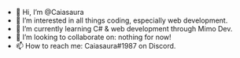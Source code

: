 - 👋 Hi, I’m @Caiasaura
- 👀 I’m interested in all things coding, especially web development. 
- 🌱 I’m currently learning C# & web development through Mimo Dev. 
- 💞️ I’m looking to collaborate on: nothing for now!
- 📫 How to reach me: Caiasaura#1987 on Discord.

<!---
Caiasaura/Caiasaura is a ✨ special ✨ repository because its `README.md` (this file) appears on your GitHub profile.
You can click the Preview link to take a look at your changes.
--->
